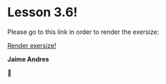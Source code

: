 # Lesson 3.6!

Please go to this link in order to render the exersize:

[Render exersize!](http://htmlpreview.github.com/?https://github.com/jaimeandrescatano/ekorre/blob/master/2017-Google-Developer-Challenge/Lesson-3/6/lists.html)

**Jaime Andres**

:see_no_evil:
